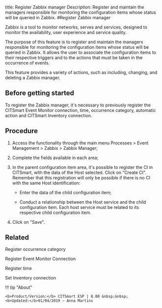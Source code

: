 title: Register Zabbix manager
Description: Register and maintain the managers responsible for monitoring the configuration items whose status will be queried in Zabbix.
#Register Zabbix manager

Zabbix is a tool to monitor networks, serves and services, designed to monitor
the availability, user experience and service quality.

The purpose of this feature is to register and maintain the managers responsible
for monitoring the configuration items whose status will be queried in Zabbix.
It allows the user to associate the configuration items to their respective
triggers and to the actions that must be taken in the occurrence of events.

This feature provides a variety of actions, such as including, changing, and
deleting a Zabbix manager.

Before getting started
--------------------------

To register the Zabbix manager, it's necessary to previously register the
CITSmart Event Monitor connection, time, occurrence category, automatic action
and CITSmart Inventory connection.

Procedure
-------------

1.  Access the functionality through the main menu Processes \> Event Management
    \> Zabbix \> Zabbix Manager;

2.  Complete the fields available in each area;

3.  In the parent configuration item area, it's possible to register the CI in
    CITSmart, with the data of the Host selected. Click on "Create CI". Remember
    that this registration will only be possible if there is no CI with the same
    Host identification:

    - Enter the data of the child configuration item;

    - Conduct a relationship between the Host service and the child configuration
    item. Each host service must be related to its respective child
    configuration item.

1.  Click on "Save".

Related
-------

Register occurrence category

Register Event Monitor Connection

Register time

Set Inventory connection


!!! tip "About"

    <b>Product/Version:</b> CITSmart ESP | 8.00 &nbsp;&nbsp;
    <b>Updated:</b>01/04/2019 – Anna Martins
